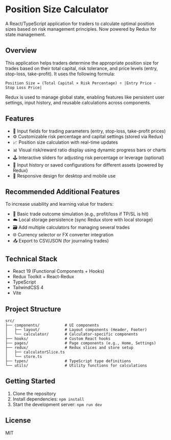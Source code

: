 # Position Size Calculator

A React/TypeScript application for traders to calculate optimal position sizes based on risk management principles. Now powered by Redux for state management.

## Overview

This application helps traders determine the appropriate position size for trades based on their total capital, risk tolerance, and price levels (entry, stop-loss, take-profit). It uses the following formula:

```
Position Size = (Total Capital × Risk Percentage) ÷ |Entry Price - Stop Loss Price|
```

Redux is used to manage global state, enabling features like persistent user settings, input history, and reusable calculations across components.

## Features

- 🔢 Input fields for trading parameters (entry, stop-loss, take-profit prices)
- ⚙️ Customizable risk percentage and capital settings (stored via Redux)
- 📈 Position size calculation with real-time updates
- 📊 Visual risk/reward ratio display using dynamic progress bars or charts
- 🕹️ Interactive sliders for adjusting risk percentage or leverage (optional)
- 💾 Input history or saved configurations for different assets (powered by Redux)
- 📱 Responsive design for desktop and mobile use

## Recommended Additional Features

To increase usability and learning value for traders:

- 🧠 Basic trade outcome simulation (e.g., profit/loss if TP/SL is hit)
- ☁️ Local storage persistence (sync Redux store with local storage)
- 🗃️ Add multiple calculators for managing several trades
- 🌐 Currency selector or FX converter integration
- 📤 Export to CSV/JSON (for journaling trades)

## Technical Stack

- React 19 (Functional Components + Hooks)
- Redux Toolkit + React-Redux
- TypeScript
- TailwindCSS 4
- Vite

## Project Structure

```
src/
├── components/           # UI components
│   ├── layout/           # Layout components (Header, Footer)
│   └── calculator/       # Calculator-specific components
├── hooks/                # Custom React hooks
├── pages/                # Page components (e.g., Home, Settings)
├── redux/                # Redux slices and store setup
│   ├── calculatorSlice.ts
│   └── store.ts
├── types/                # TypeScript type definitions
└── utils/                # Utility functions for calculations
```

## Getting Started

1. Clone the repository
2. Install dependencies: `npm install`
3. Start the development server: `npm run dev`

## License

MIT
